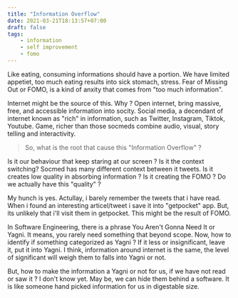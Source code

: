 ```yaml
---
title: "Information Overflow"
date: 2021-03-21T18:13:57+07:00
draft: false
tags:
    - information
    - self improvement
    - fomo
---
```


Like eating, consuming informations should have a portion.
We have limited appetiet, too much eating results into sick stomach, stress.
Fear of Missing Out or FOMO, is a kind of anxity that comes from "too much information".

Internet might be the source of this. Why ? Open internet, bring massive, free, and
accessible information into socity. Social media, a decendant of internet known as "rich" in information, such as Twitter, Instagram, Tiktok, Youtube. Game, richer than those socmeds combine audio, visual, story telling and interactivity.

> So, what is the root that cause this "Information Overflow" ?

Is it our behaviour that keep staring at our screen ? Is it the context switching? Socmed has many different context between it tweets. Is it creates low quality in absorbing information ? Is it creating the FOMO ? Do we actually have this "quality" ?

My hunch is yes. Actullay, i barely remember the tweets that i have read. When i found an interesting articel/tweet i save it into "getpocket" app. But, its unlikely that i'll visit them in getpocket. This might be the result of FOMO.

In Software Engineering, there is a phrase You Aren't Gonna Need It or Yagni. It means, you rarely need something that beyond scope. Now, how to identify if something categorized as Yagni ? If it less or insignificant, leave it, put it into Yagni. I think, information around internet is the same, the level of significant will weigh them to falls into Yagni or not.

But, how to make the information a Yagni or not for us, if we have not read or saw it ? I don't know yet. May be, we can hide them behind a software. It is like someone hand picked information for us in digestable size.
